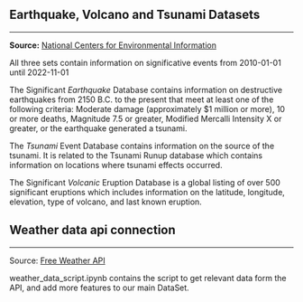 ## Earthquake, Volcano and Tsunami Datasets

---

**Source:** [National Centers for Environmental Information](https://https://www.ngdc.noaa.gov/ngdc.html)

All three sets contain information on significative events from 2010-01-01 until 2022-11-01

The Significant _Earthquake_ Database contains information on destructive earthquakes from 2150 B.C. to the present that
meet at least one of the following criteria: Moderate damage (approximately $1 million or more), 10 or more deaths,
Magnitude 7.5 or greater, Modified Mercalli Intensity X or greater, or the earthquake generated a tsunami.

The _Tsunami_ Event Database contains information on the source of the tsunami.
It is related to the Tsunami Runup database which contains information on locations where tsunami effects occurred.

The Significant _Volcanic_ Eruption Database is a global listing of over 500 significant eruptions which includes
information on the latitude, longitude, elevation, type of volcano, and last known eruption.




## Weather data api connection

---

Source: [Free Weather API](https://open-meteo.com/en)

weather_data_script.ipynb contains the script to get relevant data form the API, and add more features to our main DataSet.
